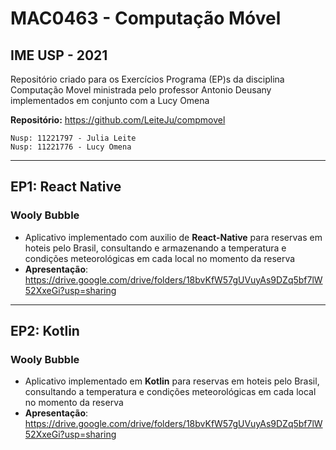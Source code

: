 # MAC0463 - Computação Móvel

## IME USP - 2021

Repositório criado para os Exercícios Programa (EP)s da disciplina Computação Movel ministrada pelo professor Antonio Deusany implementados em conjunto com a Lucy Omena

**Repositório:** https://github.com/LeiteJu/compmovel

```
Nusp: 11221797 - Julia Leite
Nusp: 11221776 - Lucy Omena
```

-----------
## EP1: React Native 

### Wooly Bubble
- Aplicativo implementado com auxilio de **React-Native** para reservas em hoteis pelo Brasil, consultando e armazenando a temperatura e condições meteorológicas em cada local no momento da reserva
- **Apresentação**: https://drive.google.com/drive/folders/18bvKfW57gUVuyAs9DZq5bf7lW52XxeGi?usp=sharing

------------
## EP2: Kotlin 

### Wooly Bubble
- Aplicativo implementado em **Kotlin** para reservas em hoteis pelo Brasil, consultando a temperatura e condições meteorológicas em cada local no momento da reserva
- **Apresentação**: https://drive.google.com/drive/folders/18bvKfW57gUVuyAs9DZq5bf7lW52XxeGi?usp=sharing